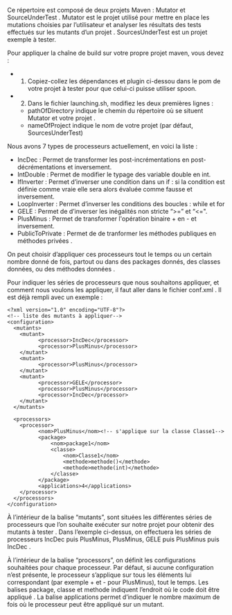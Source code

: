 Ce répertoire est composé de deux projets Maven : Mutator et SourceUnderTest .
Mutator est le projet utilisé pour mettre en place les mutations choisies par l’utilisateur et analyser les résultats des tests effectués sur les mutants d’un projet  .
SourcesUnderTest est un projet exemple à tester.

Pour appliquer la chaîne de build sur votre propre projet maven, vous devez :

* 1) Copiez-collez les dépendances et plugin ci-dessou dans le pom de votre projet à tester pour que celui-ci puisse utiliser spoon.
* 2) Dans le fichier launching.sh, modifiez les deux premières lignes : 
   * pathOfDirectory indique le chemin du répertoire où se situent Mutator et votre projet . 
   * nameOfProject indique le nom de votre projet (par défaut, SourcesUnderTest)

Nous avons 7 types de processeurs actuellement, en voici la liste :
* IncDec : Permet de transformer les post-incrémentations en post-décrémentations et inversement.
* IntDouble : Permet de modifier le typage des variable double en int.
* IfInverter : Permet d’inverser une condition dans un if : si la condition est définie comme vraie elle sera alors évaluée comme fausse et inversement.
* LoopInverter : Permet d’inverser les conditions des boucles : while et for
* GELE : Permet de d’inverser les inégalités non stricte “>=” et “<=".
* PlusMinus : Permet de transformer l'opération binaire + en - et inversement. 
* PublicToPrivate : Permet de de tranformer les méthodes publiques en méthodes privées .

On peut choisir d’appliquer ces processeurs tout le temps ou un certain nombre donné de fois, partout ou dans des packages donnés, des classes données, ou des méthodes données .

Pour indiquer les séries de processeurs que nous souhaitons appliquer, et comment nous voulons les appliquer, il faut aller dans le fichier conf.xml . Il est déjà rempli avec un exemple :
```
<?xml version="1.0" encoding="UTF-8"?>
<!-- liste des mutants à appliquer-->
<configuration>
  <mutants>
    <mutant>
          <processor>IncDec</processor>
          <processor>PlusMinus</processor>
    </mutant>
    <mutant>
          <processor>PlusMinus</processor>
    </mutant>
    <mutant>
          <processor>GELE</processor>
          <processor>PlusMinus</processor>
          <processor>IncDec</processor>
    </mutant>
  </mutants>

  <processors>
    <processor>
          <nom>PlusMinus</nom><!-- s'applique sur la classe Classe1-->
          <package>
              <nom>package1</nom>
              <classe>
                  <nom>Classe1</nom>
                  <methode>methode()</methode>
                  <methode>methode(int)</methode>
              </classe>
          </package>
          <applications>4</applications>
    </processor>
  </processors>
</configuration>
```
À l’intérieur de la balise “mutants”, sont situées les différentes séries de processeurs que l’on souhaite exécuter sur notre projet pour obtenir des mutants à tester . Dans l’exemple ci-dessus, on effectuera les séries de processeurs IncDec puis PlusMinus, PlusMinus, GELE puis PlusMinus puis IncDec .

À  l’intérieur de la balise “processors”, on définit les configurations souhaitées pour chaque processeur. Par défaut, si aucune  configuration n’est présente, le processeur s’applique sur tous les éléments lui correspondant (par exemple + et - pour PlusMinus), tout le temps.
Les balises package, classe et methode indiquent l’endroit où le code doit être appliqué . La balise applications permet d’indiquer le nombre maximum de fois où le processeur peut être appliqué sur un mutant.
